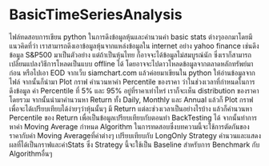 # BasicTimeSeriesAnalysis
ไฟล์ทดสอบการเขียน python ในการดึงข้อมูลหุ้นและคำนวนค่า basic stats ต่างๆออกมาโดยมีแนวคิดที่ว่า เราสามารถดึงเอาข้อมูลหุ้นจากแหล่งข้อมูลใน internet อย่าง yahoo finance เช่นดึงข้อมูล S&P500 มาเป็นตัวอย่าง แต่ถ้าเป็นหุ้นไทย ก็อาจจะได้ข้อมูลไม่สมบูรณ์นัก ซึ่งเราก็สามารถเปลี่ยนแปลงวิธีการโหลดเป็นแบบ offline ได้ โดยอาจจะไปดาวโหลดข้อมูลจากตลาดหลักทรัพย์มาก่อน หรือไปเอา EOD จากเว็บ siamchart.com แล้วค่อยมาเขียนใน python ให้อ่านข้อมูลจากไฟล์ จากนั้นก็นำมา Plot กราฟ คำนวนหาค่า Percentile ของราคา ว่าในช่วงเวลาที่กำหนดในการดึงข้อมูล ค่า Percentile ที่ 5% และ 95% อยู่ที่ราคาเท่าไหร่ เราก็จะเห็น distribution ของราคาโดยรวม จากนั้นนำมาคำนวนหา Return ทั้ง Daily, Monthly และ Annual แล้วก็ Plot กราฟเพื่อจะได้เปรียบเทียบได้ง่ายๆว่าหุ้นนั้นๆ มี Return แต่ละช่วงเวลาเป็นอย่างไรบ้าง แล้วก็คำนวนหา Percentile ของ Return เพื่อเป็นข้อมูลเปรียบเทียบกับตอนทำ BackTesting ได้ จากนั้นทำการหาค่า Moving Average กำหนด Algorithm ในการทดสอบซึ่งบทความนี้จะใช้การตัดกันของราคากับค่า Moving Averageที่ค่าต่างๆ เปรียบเทียบกับ LongOnly Strategy  คำนวนและแสดงผลที่ได้เป็นกราฟและค่าStats ซึ่ง Strategy นี้จะใช้เป็น Baseline สำหรับการ Benchmark กับ Algorithmอื่นๆ
